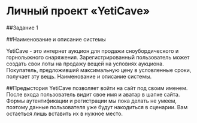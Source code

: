 # Личный проект «YetiCave»

##Задание 1

##Наименование и описание системы

YetiCave - это интернет аукцион для продажи сноубордического и горнолыжного снаряжения.
Зарегистрированный пользователь может создать свои лоты на продажу вещей на усповиях аукциона.
Покупатель, предложивший максимальную цену в условленные сроки, получает зту вещь.
Наименование и описание системы.

##Предыстория
YetiCave позволяет войти на сайт под своим именем. После входа пользователь видит свое имя и аватар в
шапке сайта. Формы аутентификации и регистрации мы пока делать не умеем, поэтому данные пользователя
уже будут накодиться в сценарии. Вам остаеться лишь вставить их в нужное место.